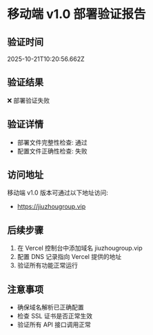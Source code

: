# 移动端 v1.0 部署验证报告

## 验证时间
2025-10-21T10:20:56.662Z

## 验证结果
❌ 部署验证失败

## 验证详情
- 部署文件完整性检查: 通过
- 配置文件正确性检查: 失败

## 访问地址
移动端 v1.0 版本可通过以下地址访问:
- https://jiuzhougroup.vip

## 后续步骤
1. 在 Vercel 控制台中添加域名 jiuzhougroup.vip
2. 配置 DNS 记录指向 Vercel 提供的地址
3. 验证所有功能正常运行

## 注意事项
- 确保域名解析已正确配置
- 检查 SSL 证书是否正常生效
- 验证所有 API 接口调用正常
